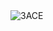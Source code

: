<img algin="left" alt="3ACE" src="https://github-readme-stats.vercel.app/api?username=3ACE-code&show_icons=true&theme=ayu-mirage&hide=issues" />

